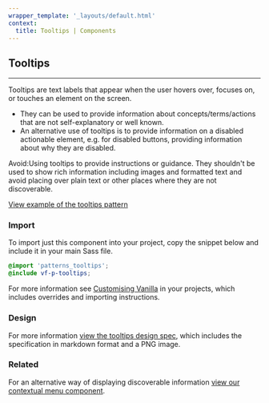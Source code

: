 ```yaml
---
wrapper_template: '_layouts/default.html'
context:
  title: Tooltips | Components
---
```


## Tooltips

<hr>

Tooltips are text labels that appear when the user hovers over, focuses on, or touches an element on the screen.

- They can be used to provide information about concepts/terms/actions that are not self-explanatory or well known.
- An alternative use of tooltips is to provide information on a disabled actionable element, e.g. for disabled buttons, providing information about why they are disabled.

<div class="p-notification--caution">
  <p class="p-notification__response">
    <span class="p-notification__status">Avoid:</span>Using tooltips to provide instructions or guidance. They shouldn't be used to show rich information including images and formatted text and avoid placing over plain text or other places where they are not discoverable.
  </p>
</div>

<a href="/examples/patterns/tooltips/" class="js-example">
View example of the tooltips pattern
</a>

### Import

To import just this component into your project, copy the snippet below and include it in your main Sass file.

```scss
@import 'patterns_tooltips';
@include vf-p-tooltips;
```

For more information see [Customising Vanilla](/customising-vanilla/) in your projects, which includes overrides and importing instructions.

### Design

For more information [view the tooltips design spec](https://github.com/ubuntudesign/vanilla-design/tree/master/Tooltips), which includes the specification in markdown format and a PNG image.

### Related

For an alternative way of displaying discoverable information [view our contextual menu component](/patterns/contextual-menu).
